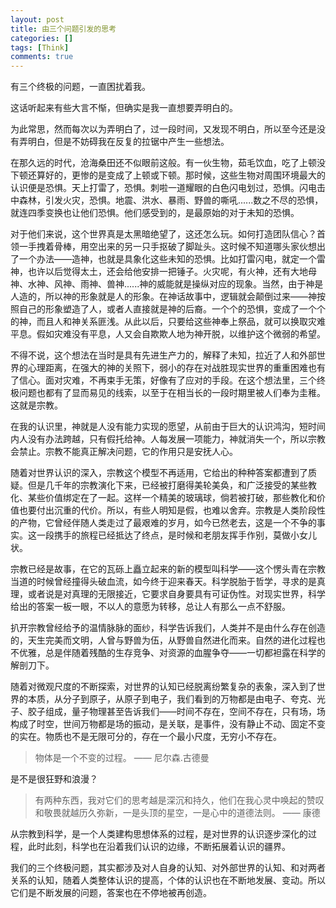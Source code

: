```yaml
---
layout: post
title: 由三个问题引发的思考
categories: []
tags: [Think]
comments: true
---
```



有三个终极的问题，一直困扰着我。

这话听起来有些大言不惭，但确实是我一直想要弄明白的。

为此常思，然而每次以为弄明白了，过一段时间，又发现不明白，所以至今还是没有弄明白，但是不妨碍我在反复的拉锯中产生一些想法。

在那久远的时代，沧海桑田还不似眼前这般。有一伙生物，茹毛饮血，吃了上顿没下顿还算好的，更惨的是变成了上顿或下顿。那时候，这些生物对周围环境最大的认识便是恐惧。天上打雷了，恐惧。刺啦一道耀眼的白色闪电划过，恐惧。闪电击中森林，引发火灾，恐惧。地震、洪水、暴雨、野兽的嘶吼......数之不尽的恐惧，就连四季变换也让他们恐惧。他们感受到的，是最原始的对于未知的恐惧。

对于他们来说，这个世界真是太黑暗绝望了，这还怎么玩。如何打造团队信心？首领一手拽着骨棒，用空出来的另一只手抠破了脚趾头。这时候不知道哪头家伙想出了一个办法——造神，也就是具象化这些未知的恐惧。比如打雷闪电，就定一个雷神，也许以后觉得太土，还会给他安排一把锤子。火灾呢，有火神，还有大地母神、水神、风神、雨神、兽神......神的威能就是操纵对应的现象。当然，由于神是人造的，所以神的形象就是人的形象。在神话故事中，逻辑就会颠倒过来——神按照自己的形象塑造了人，或者人直接就是神的后裔。一个个的恐惧，变成了一个个的神，而且人和神关系匪浅。从此以后，只要给这些神奉上祭品，就可以换取灾难平息。假如灾难没有平息，人又会自欺欺人地为神开脱，以维护这个微弱的希望。

不得不说，这个想法在当时是具有先进生产力的，解释了未知，拉近了人和外部世界的心理距离，在强大的神的关照下，弱小的存在对战胜现实世界的重重困难也有了信心。面对灾难，不再束手无策，好像有了应对的手段。在这个想法里，三个终极问题也都有了显而易见的线索，以至于在相当长的一段时期里被人们奉为圭稚。这就是宗教。

在我的认识里，神就是人没有能力实现的愿望，从前由于巨大的认识鸿沟，短时间内人没有办法跨越，只有假托给神。人每发展一项能力，神就消失一个，所以宗教会禁止。宗教不能真正解决问题，它的作用只是安抚人心。

随着对世界认识的深入，宗教这个模型不再适用，它给出的种种答案都遭到了质疑。但是几千年的宗教演化下来，已经被打磨得美轮美奂，和广泛接受的某些教化、某些价值绑定在了一起。这样一个精美的玻璃球，倘若被打破，那些教化和价值也要付出沉重的代价。所以，有些人明知是假，也难以舍弃。宗教是人类阶段性的产物，它曾经伴随人类走过了最艰难的岁月，如今已然老去，这是一个不争的事实。这一段携手的旅程已经抵达了终点，是时候和老朋友挥手作别，莫做小女儿状。

宗教已经是故事，在它的瓦砾上矗立起来的新的模型叫科学——这个愣头青在宗教当道的时候曾经撞得头破血流，如今终于迎来春天。科学脱胎于哲学，寻求的是真理，或者说是对真理的无限接近，它要求自身要具有可证伪性。对现实世界，科学给出的答案一板一眼，不以人的意愿为转移，总让人有那么一点不舒服。

扒开宗教曾经给予的温情脉脉的面纱，科学告诉我们，人类并不是由什么存在创造的，天生完美而文明，人曾与野兽为伍，从野兽自然进化而来。自然的进化过程也不优雅，总是伴随着残酷的生存竞争、对资源的血腥争夺——一切都袒露在科学的解剖刀下。

随着对微观尺度的不断探索，对世界的认知已经脱离纷繁复杂的表象，深入到了世界的本质，从分子到原子，从原子到电子，我们看到的万物都是由电子、夸克、光子、胶子组成，量子物理甚至告诉我们——时间不存在，空间不存在，只有场，场构成了时空，世间万物都是场的振动，是关联，是事件，没有静止不动、固定不变的实在。物质也不是无限可分的，存在一个最小尺度，无穷小不存在。

> 物体是一个不变的过程。	—— 尼尔森.古德曼

是不是很狂野和浪漫？

> 有两种东西，我对它们的思考越是深沉和持久，他们在我心灵中唤起的赞叹和敬畏就越历久弥新，一是头顶的星空，一是心中的道德法则。 	—— 康德

从宗教到科学，是一个人类建构思想体系的过程，是对世界的认识逐步深化的过程，此时此刻，科学也在沿着我们认识的边缘，不断拓展着认识的疆界。

我们的三个终极问题，其实都涉及对人自身的认知、对外部世界的认知、和对两者关系的认知，随着人类整体认识的提高，个体的认识也在不断地发展、变动。所以它们是不断发展的问题，答案也在不停地被再创造。
